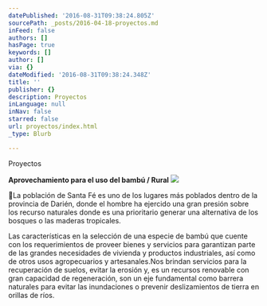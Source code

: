 ```yaml
---
datePublished: '2016-08-31T09:38:24.805Z'
sourcePath: _posts/2016-04-18-proyectos.md
inFeed: false
authors: []
hasPage: true
keywords: []
author: []
via: {}
dateModified: '2016-08-31T09:38:24.348Z'
title: ''
publisher: {}
description: Proyectos
inLanguage: null
inNav: false
starred: false
url: proyectos/index.html
_type: Blurb

---
```

Proyectos

**Aprovechamiento para el uso del bambú / Rural**
![](https://s3-us-west-2.amazonaws.com/the-grid-img/p/fb02c4ab5a6bf479003c2ffbea08c1583df15227.jpg)

La población de Santa Fé es uno de los lugares más poblados dentro de la provincia de Darién, donde el hombre ha ejercido una gran presión sobre los recurso naturales donde es una prioritario generar una alternativa de los bosques o las maderas tropicales.

Las características en la selección de una especie de bambú que cuente con los requerimientos de proveer bienes y servicios para garantizan parte de las grandes necesidades de vivienda y productos industriales, así como de otros usos agropecuarios y artesanales.Nos brindan servicios para la recuperación de suelos, evitar la erosión y, es un recursos renovable con gran capacidad de regeneración, son un eje fundamental como barrera naturales para evitar las inundaciones o prevenir deslizamientos de tierra en orillas de ríos.